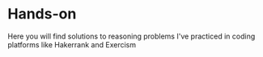 # Hands-on

Here you will find solutions to reasoning problems I've practiced in coding platforms like Hakerrank and Exercism
